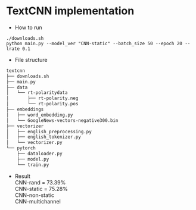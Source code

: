 TextCNN implementation
=============
* How to run   
```
./downloads.sh
python main.py --model_ver "CNN-static" --batch_size 50 --epoch 20 --lrate 0.1
```

* File structure   
```bash
textcnn    
├── downloads.sh    
├── main.py    
├── data    
│   └── rt-polaritydata    
│       ├── rt-polarity.neg    
│       └── rt-polarity.pos    
├── embeddings    
│   ├── word_embedding.py    
│   └── GoogleNews-vectors-negative300.bin    
├── vectorizer    
│   ├── english_preprocessing.py    
│   ├── english_tokenizer.py    
│   └── vectorizer.py    
└── pytorch    
    ├── dataloader.py    
    ├── model.py    
	└── train.py    
```

        
* Result   
CNN-rand = 73.39%    
CNN-static = 75.28%    
CNN-non-static     
CNN-multichannel    